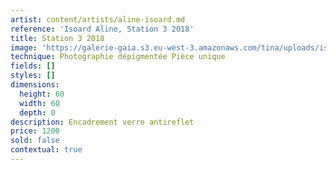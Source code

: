 ```yaml
---
artist: content/artists/aline-isoard.md
reference: 'Isoard Aline, Station 3 2018'
title: Station 3 2018
image: 'https://galerie-gaia.s3.eu-west-3.amazonaws.com/tina/uploads/isoard-aline/station 3-2018, 60x60w.jpg'
technique: Photographie dépigmentée Pièce unique
fields: []
styles: []
dimensions:
  height: 60
  width: 60
  depth: 0
description: Encadrement verre antireflet
price: 1200
sold: false
contextual: true
---
```


